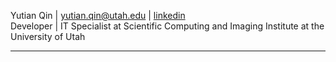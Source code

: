 
Yutian Qin | <a href="mailto:yutian.qin@utah.edu">yutian.qin@utah.edu</a> | <a href="https://www.linkedin.com/in/yutianqin" target="_blank">linkedin</a> <br>
Developer | IT Specialist at Scientific Computing and Imaging Institute at the University of Utah

---

<!-- <table style="width: 100%;">
    <td tyle="width: 50%;">
        <img align="left" src="https://github-readme-stats.vercel.app/api/top-langs?username=yutianqin&show_icons=true&locale=en&layout=compact" alt="yutianqin"/>
    </td>
    <td style="width:60%;">
        <img align="right" src="https://github-readme-streak-stats.herokuapp.com/?user=yutianqin&" alt="yutianqin"/>
    </td>
</table> -->

<!-- --- -->
